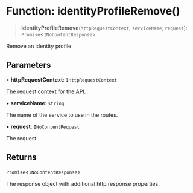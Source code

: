 # Function: identityProfileRemove()

> **identityProfileRemove**(`httpRequestContext`, `serviceName`, `request`): `Promise`\<`INoContentResponse`\>

Remove an identity profile.

## Parameters

• **httpRequestContext**: `IHttpRequestContext`

The request context for the API.

• **serviceName**: `string`

The name of the service to use in the routes.

• **request**: `INoContentRequest`

The request.

## Returns

`Promise`\<`INoContentResponse`\>

The response object with additional http response properties.
